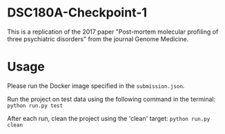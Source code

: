 # DSC180A-Checkpoint-1

This is a replication of the 2017 paper "Post-mortem molecular profiling of three psychiatric disorders" from the journal Genome Medicine.

# Usage
Please run the Docker image specified in the <code>submission.json</code>. 

Run the project on test data using the following command in the terminal:
<code>python run.py test</code>

After each run, clean the project using the 'clean' target:
<code>python run.py clean</code>
